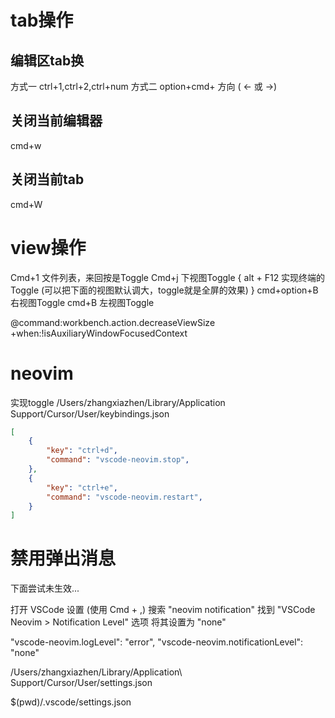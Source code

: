# tab操作
## 编辑区tab换
方式一
ctrl+1,ctrl+2,ctrl+num
方式二
option+cmd+ 方向 ( ← 或 →)

## 关闭当前编辑器
cmd+w

## 关闭当前tab
cmd+W

# view操作

Cmd+1  文件列表，来回按是Toggle
Cmd+j  下视图Toggle {
    alt + F12 实现终端的Toggle (可以把下面的视图默认调大，toggle就是全屏的效果)
}
cmd+option+B 右视图Toggle
cmd+B 左视图Toggle


@command:workbench.action.decreaseViewSize +when:!isAuxiliaryWindowFocusedContext


# neovim
实现toggle
/Users/zhangxiazhen/Library/Application Support/Cursor/User/keybindings.json
```json
[
    {
        "key": "ctrl+d",
        "command": "vscode-neovim.stop",
    },
    {
        "key": "ctrl+e",
        "command": "vscode-neovim.restart",
    }
]
```

# 禁用弹出消息
下面尝试未生效...

打开 VSCode 设置 (使用 Cmd + ,)
搜索 "neovim notification"
找到 "VSCode Neovim > Notification Level" 选项
将其设置为 "none"

 "vscode-neovim.logLevel": "error",
 "vscode-neovim.notificationLevel": "none" 
 
 /Users/zhangxiazhen/Library/Application\ Support/Cursor/User/settings.json
 
$(pwd)/.vscode/settings.json
